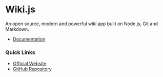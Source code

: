 <!-- TITLE: Requarks -->
<!-- SUBTITLE: Documentation for all Requarks projects. -->

# Wiki.js
An open source, modern and powerful wiki app built on Node.js, Git and Markdown.

- [Documentation](wiki)

### Quick Links

- [Official Website](https://wiki.requarks.io)
- [GitHub Repository](https://github.com/Requarks/wiki)
